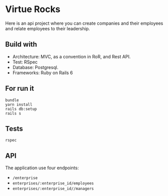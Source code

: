 # Virtue Rocks

Here is an api project where you can create companies and their employees and relate employees to their leadership.

## Build with
* Architecture: MVC, as a convention in RoR, and Rest API.
* Test: RSpec
* Database: Postgresql.
* Frameworks: Ruby on Rails 6

## For run it 

```
bundle
yarn install
rails db:setup
rails s
```

## Tests

```
rspec
```

## API
The application use four endpoints:
- `/enterprise`
- `enterprises/:enterprise_id/employees`
- `enterprises/:enterprise_id//managers`
